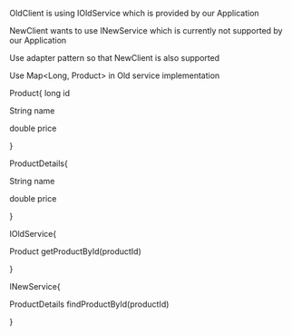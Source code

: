 OldClient is using IOldService which is provided by our Application

NewClient wants to use INewService which is currently not supported by our Application

Use adapter pattern so that NewClient is also supported

Use Map<Long, Product> in Old service implementation

Product{
long id

String name

double price

}

ProductDetails{

String name

double price


}

IOldService{

Product getProductById(productId)

}

INewService{

ProductDetails findProductById(productId)

}






